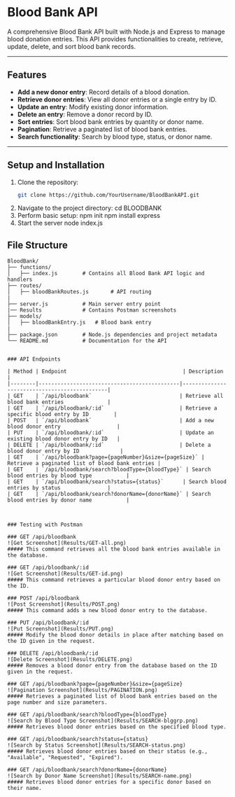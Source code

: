 # Blood Bank API

A comprehensive Blood Bank API built with Node.js and Express to manage blood donation entries. This API provides functionalities to create, retrieve, update, delete, and sort blood bank records.

---

## Features

- **Add a new donor entry**: Record details of a blood donation.
- **Retrieve donor entries**: View all donor entries or a single entry by ID.
- **Update an entry**: Modify existing donor information.
- **Delete an entry**: Remove a donor record by ID.
- **Sort entries**: Sort blood bank entries by quantity or donor name.
- **Pagination**: Retrieve a paginated list of blood bank entries.
- **Search functionality**: Search by blood type, status, or donor name.

---
## Setup and Installation

1. Clone the repository:
   ```bash
   git clone https://github.com/YourUsername/BloodBankAPI.git
2. Navigate to the project directory:
    cd BLOODBANK
3. Perform basic setup:
    npm init
    npm install express
4. Start the server
    node index.js

## File Structure

```plaintext
BloodBank/
├── functions/
│   ├── index.js        # Contains all Blood Bank API logic and handlers
├── routes/
│   ├── bloodBankRoutes.js       # API routing 
|
├── server.js           # Main server entry point
|── Results             # Contains Postman screenshots
├── models/
│   ├── bloodBankEntry.js   # Blood bank entry 
|
├── package.json        # Node.js dependencies and project metadata
└── README.md           # Documentation for the API


### API Endpoints

| Method | Endpoint                                     | Description                                  |
|--------|---------------------------------------------|----------------------------------------------|
| GET    | `/api/bloodbank`                            | Retrieve all blood bank entries              |
| GET    | `/api/bloodbank/:id`                        | Retrieve a specific blood entry by ID        |
| POST   | `/api/bloodbank`                            | Add a new blood donor entry                  |
| PUT    | `/api/bloodbank/:id`                        | Update an existing blood donor entry by ID   |
| DELETE | `/api/bloodbank/:id`                        | Delete a blood donor entry by ID             |
| GET    | `/api/bloodbank?page={pageNumber}&size={pageSize}` | Retrieve a paginated list of blood bank entries |
| GET    | `/api/bloodbank/search?bloodType={bloodType}` | Search blood entries by blood type           |
| GET    | `/api/bloodbank/search?status={status}`      | Search blood entries by status               |
| GET    | `/api/bloodbank/search?donorName={donorName}` | Search blood entries by donor name           |



### Testing with Postman

### GET /api/bloodbank
![Get Screenshot](Results/GET-all.png)
##### This command retrieves all the blood bank entries available in the database.

### GET /api/bloodbank/:id
![Get Screenshot](Results/GET-id.png)
##### This command retrieves a particular blood donor entry based on the ID.

### POST /api/bloodbank
![Post Screenshot](Results/POST.png)
##### This command adds a new blood donor entry to the database.

### PUT /api/bloodbank/:id
![Put Screenshot](Results/PUT.png)
##### Modify the blood donor details in place after matching based on the ID given in the request.

### DELETE /api/bloodbank/:id
![Delete Screenshot](Results/DELETE.png)
##### Removes a blood donor entry from the database based on the ID given in the request.

### GET /api/bloodbank?page={pageNumber}&size={pageSize}
![Pagination Screenshot](Results/PAGINATION.png)
##### Retrieves a paginated list of blood bank entries based on the page number and size parameters.

### GET /api/bloodbank/search?bloodType={bloodType}
![Search by Blood Type Screenshot](Results/SEARCH-blggrp.png)
##### Retrieves blood donor entries based on the specified blood type.

### GET /api/bloodbank/search?status={status}
![Search by Status Screenshot](Results/SEARCH-status.png)
##### Retrieves blood donor entries based on their status (e.g., "Available", "Requested", "Expired").

### GET /api/bloodbank/search?donorName={donorName}
![Search by Donor Name Screenshot](Results/SEARCH-name.png)
##### Retrieves blood donor entries for a specific donor based on their name.
